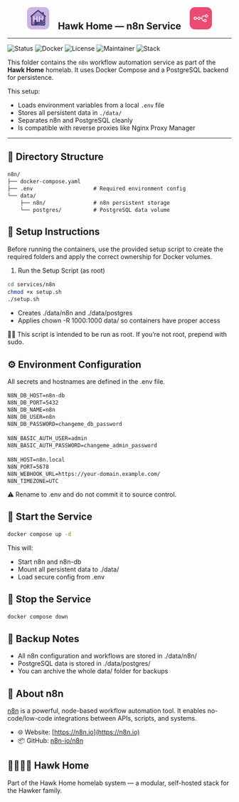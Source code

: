 <p align="center">
  <img src="../../../assets/img/hhlogo.png" alt="Hawk Home Logo" width="50" style="border-radius: 10px;" />
  &nbsp;&nbsp;&nbsp;
  <strong style="font-size: 1.5em;">Hawk Home — n8n Service</strong>
  &nbsp;&nbsp;&nbsp;
  <img src="../../../assets/img/n8n-logo.png" alt="n8n Logo" width="50" style="border-radius: 12px;" />
</p>

---

![Status](https://img.shields.io/badge/status-active-success?style=flat-square)
![Docker](https://img.shields.io/badge/docker-ready-blue?style=flat-square)
![License](https://img.shields.io/badge/license-private-lightgrey?style=flat-square)
![Maintainer](https://img.shields.io/badge/maintainer-HawkerFamily-purple?style=flat-square)
![Stack](https://img.shields.io/badge/stack-Core-orange?style=flat-square)

This folder contains the `n8n` workflow automation service as part of the **Hawk Home** homelab. It uses Docker Compose and a PostgreSQL backend for persistence.

This setup:
- Loads environment variables from a local `.env` file
- Stores all persistent data in `./data/`
- Separates n8n and PostgreSQL cleanly
- Is compatible with reverse proxies like Nginx Proxy Manager

---

## 📁 Directory Structure

```plaintext
n8n/
├── docker-compose.yaml
├── .env                   # Required environment config
└── data/
    ├── n8n/               # n8n persistent storage
    └── postgres/          # PostgreSQL data volume
```

## 🔧 Setup Instructions

Before running the containers, use the provided setup script to create the required folders and apply the correct ownership for Docker volumes.

1. Run the Setup Script (as root)

```bash
cd services/n8n
chmod +x setup.sh
./setup.sh
```
- Creates ./data/n8n and ./data/postgres</br>
- Applies chown -R 1000:1000 data/ so containers have proper access

🧑‍💻 This script is intended to be run as root. If you’re not root, prepend with sudo.

## ⚙️ Environment Configuration

All secrets and hostnames are defined in the .env file.

```env
N8N_DB_HOST=n8n-db
N8N_DB_PORT=5432
N8N_DB_NAME=n8n
N8N_DB_USER=n8n
N8N_DB_PASSWORD=changeme_db_password

N8N_BASIC_AUTH_USER=admin
N8N_BASIC_AUTH_PASSWORD=changeme_admin_password

N8N_HOST=n8n.local
N8N_PORT=5678
N8N_WEBHOOK_URL=https://your-domain.example.com/
N8N_TIMEZONE=UTC
```
⚠️ Rename to .env and do not commit it to source control.

## 🚀 Start the Service

```bash
docker compose up -d
```
This will:

- Start n8n and n8n-db</br>
- Mount all persistent data to ./data/</br>
- Load secure config from .env</br>

## 🛑 Stop the Service
```bash
docker compose down
```

## 🔄 Backup Notes
- All n8n configuration and workflows are stored in ./data/n8n/
- PostgreSQL data is stored in ./data/postgres/
- You can archive the whole data/ folder for backups

## 🧠 About n8n

[n8n](https://n8n.io) is a powerful, node-based workflow automation tool. It enables no-code/low-code integrations between APIs, scripts, and systems.

- 🌐 Website: [https://n8n.io](https://n8n.io)
- 📦 GitHub: [n8n-io/n8n](https://github.com/n8n-io/n8n)


## 👨‍👩‍👧‍👦 Hawk Home

Part of the Hawk Home homelab system — a modular, self-hosted stack for the Hawker family.